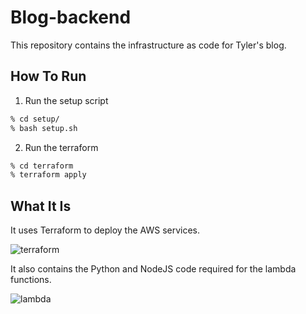 # Blog-backend

This repository contains the infrastructure as code for Tyler's blog. 

## How To Run
1. Run the setup script
```bash
% cd setup/
% bash setup.sh
```
2. Run the terraform
```bash
% cd terraform
% terraform apply
```

## What It Is
It uses Terraform to deploy the AWS services.

![terraform](https://tnorlundgithub.s3-us-west-2.amazonaws.com/terraform.png)

It also contains the Python and NodeJS code required for the lambda functions.

![lambda](https://tnorlundgithub.s3-us-west-2.amazonaws.com/lambda.png)